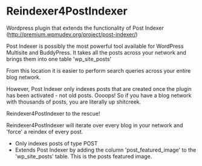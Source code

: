 Reindexer4PostIndexer
=====================

Wordpress plugin that extends the functionality of Post Indexer (http://premium.wpmudev.org/project/post-indexer/)

Post Indexer is possibly the most powerful tool available for WordPress Multisite and BuddyPress. It takes all the posts across your network and brings them into one table 'wp_site_posts'

From this location it is easier to perform search queries across your entire blog network. 

However, Post Indexer only indexes posts that are created once the plugin has been activated - not old posts. Oooops! So if you have a blog network with thousands of posts, you are literally up shitcreek.

Reindexer4PostIndexer to the rescue! 

Reindexer4PostIndexer will iterate over every blog in your network and 'force' a reindex of every post. 

-   Only indexes posts of type POST
-   Extends Post Indexer by adding the column 'post_featured_image' to the 'wp_site_posts' table. This is the posts featured image.

